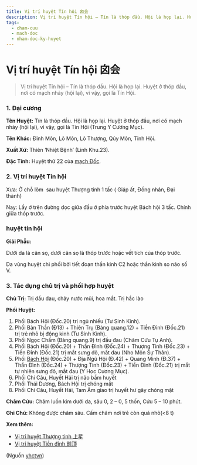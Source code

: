 ```yaml
---
title: Vị trí huyệt Tín hội 囟会
description: Vị trí huyệt Tín hội – Tín là thóp đầu. Hội là họp lại. Huyệt ở thóp đầu, nơi có mạch nhảy (hội lại), vì vậy, gọi là Tín Hội.
tags:
  - cham-cuu
  - mach-doc
  - nham-doc-ky-huyet
---
```


# Vị trí huyệt Tín hội 囟会 

> Vị trí huyệt Tín hội – Tín là thóp đầu. Hội là họp lại. Huyệt ở thóp đầu, nơi có mạch nhảy (hội lại), vì vậy, gọi là Tín Hội.

### 1. Đại cương

**Tên Huyệt:** Tín là thóp đầu. Hội là họp lại. Huyệt ở thóp đầu, nơi có mạch nhảy (hội lại), vì vậy, gọi là Tín Hội (Trung Y Cương Mục).

**Tên Khác:** Đỉnh Môn, Lô Môn, Lô Thượng, Qủy Môn, Tỉnh Hội.

**Xuất Xứ:** Thiên ‘Nhiệt Bệnh’ (Linh Khu.23).

**Đặc Tính:** Huyệt thứ 22 của [mạch Đốc](/yhctvn/dai-cuong-mach-doc/).

### 2. Vị trí huyệt Tín hội

Xưa: Ở chỗ lõm  sau huyệt Thượng tinh 1 tấc ( Giáp ất, Đồng nhân, Đại thành)

Nay: Lấy ở trên đường dọc giữa đầu ở phía trước huyệt Bách hội 3 tấc. Chính giữa thóp trước.

### huyệt tín hội

**Giải Phẫu:**

Dưới da là cân sọ, dưới cân sọ là thóp trước hoặc vết tích của thóp trước.

Da vùng huyệt chi phối bởi tiết đoạn thần kinh C2 hoặc thần kinh sọ não số V.

### 3. Tác dụng chủ trị và phối hợp huyệt

**Chủ Trị:** Trị đầu đau, chảy nước mũi, hoa mắt. Trị hắc lào

**Phối Huyệt:**

1. Phối Bách Hội (Đốc.20) trị ngủ nhiều (Tư Sinh Kinh).
2. Phối Bản Thần (Đ13) + Thiên Trụ (Bàng quang.12) + Tiền Đỉnh (Đốc.21) trị trẻ nhỏ bị động kinh (Tư Sinh Kinh).
3. Phối Ngọc Chẩm (Bàng quang.9) trị đầu đau (Châm Cứu Tụ Anh).
4. Phối Bách Hội (Đốc.20) + Thần Đình (Đốc.24) + Thượng Tinh (Đốc.23) + Tiền Đỉnh (Đốc.21) trị mắt sưng đỏ, mắt đau (Nho Môn Sự Thân).
5. Phối [Bách Hội](/yhctvn/vi-tri-huyet-bach-hoi-%e7%99%be%e4%bc%9a/) (Đốc.20) + Địa Ngũ Hội (Đ.42) + Quang Minh (Đ.37) + Thần Đình (Đốc.24) + Thượng Tinh (Đốc.23) + Tiền Đỉnh (Đốc.21) trị mắt tự nhiên sưng đỏ, mắt đau (Y Học Cương Mục).
6. Phối Chi Câu, Huyết Hải trị não bầm huyết
7. Phối Thái Dương, Bách Hội trị chóng mặt
8. Phối Chi Câu, Huyết Hải, Tam Âm giao trị huyết hư gây chóng mặt

**Châm Cứu:** Châm luồn kim dưới da, sâu 0, 2 – 0, 5 thốn, Cứu 5 – 10 phút.

**Ghi Chú:** Không được châm sâu. Cấm châm nơi trẻ còn quá nhỏ(<8 t)

**Xem thêm:**

* [Vị trí huyệt Thượng tinh 上星](/yhctvn/vi-tri-huyet-thuong-tinh-%e4%b8%8a%e6%98%9f/)
* [Vị trí huyệt Tiền đỉnh 前顶](/yhctvn/vi-tri-huyet-tien-dinh-%e5%89%8d%e9%a1%b6/)

(Nguồn <a href="https://yhctvn.com/vi-tri-huyet-tin-hoi-囟会/" target="_blank">yhctvn</a>)
